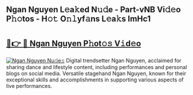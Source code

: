 ## Ngan Nguyen L𝚎a𝚔ed N𝚞𝚍e - Part-vNB Vi𝚍𝚎o P𝚑𝚘tos - H𝚘𝚝 O𝚗𝚕yf𝚊ns L𝚎a𝚔s ImHc1

# <h2><a href="http://kf4gkn.oniu.top/?m=Ngan+Nguyen">🔗👉 🔴 Ngan Nguyen P𝚑ot𝚘𝚜 V𝚒d𝚎o</a></h2>

[![Ngan Nguyen Nu𝚍e𝚜](https://i.imgur.com/0qMVB7G.gif)](http://kf4gkn.oniu.top/?m=Ngan+Nguyen)
Digital trendsetter Ngan Nguyen, acclaimed for sharing dance and lifestyle content, including performances and personal blogs on social media. Versatile stagehand Ngan Nguyen, known for their exceptional skills and accomplishments in supporting various aspects of live performances.  
